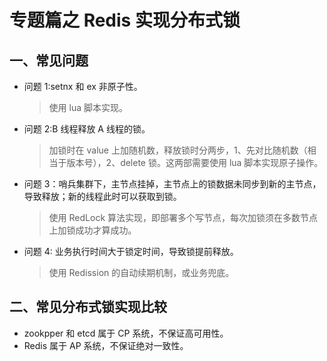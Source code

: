 # 专题篇之 Redis 实现分布式锁

## 一、常见问题

- 问题 1:setnx 和 ex 非原子性。
  > 使用 lua 脚本实现。
- 问题 2:B 线程释放 A 线程的锁。
  > 加锁时在 value 上加随机数，释放锁时分两步，1、先对比随机数（相当于版本号），2、delete 锁。这两部需要使用 lua 脚本实现原子操作。
- 问题 3：哨兵集群下，主节点挂掉，主节点上的锁数据未同步到新的主节点，导致释放；新的线程此时可以获取到锁。
  > 使用 RedLock 算法实现，即部署多个写节点，每次加锁须在多数节点上加锁成功才算成功。
- 问题 4: 业务执行时间大于锁定时间，导致锁提前释放。
  > 使用 Redission 的自动续期机制，或业务兜底。

## 二、常见分布式锁实现比较

- zookpper 和 etcd 属于 CP 系统，不保证高可用性。
- Redis 属于 AP 系统，不保证绝对一致性。
